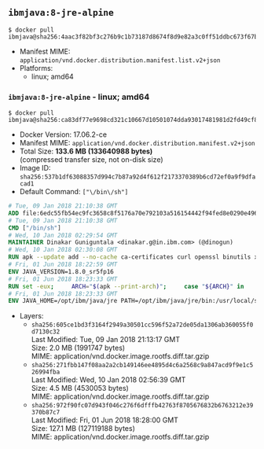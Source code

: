## `ibmjava:8-jre-alpine`

```console
$ docker pull ibmjava@sha256:4aac3f82bf3c276b9c1b73187d8674f8d9e82a3c0ff51ddbc673f67b7c83b763
```

-	Manifest MIME: `application/vnd.docker.distribution.manifest.list.v2+json`
-	Platforms:
	-	linux; amd64

### `ibmjava:8-jre-alpine` - linux; amd64

```console
$ docker pull ibmjava@sha256:ca83df77e9698cd321c10667d10501074dda93017481981d2fd49cf8ea2de5bd
```

-	Docker Version: 17.06.2-ce
-	Manifest MIME: `application/vnd.docker.distribution.manifest.v2+json`
-	Total Size: **133.6 MB (133640988 bytes)**  
	(compressed transfer size, not on-disk size)
-	Image ID: `sha256:537b1df63088357d994c7b87a92d4f612f2173370389b6cd72ef0a9f9dfacad1`
-	Default Command: `["\/bin\/sh"]`

```dockerfile
# Tue, 09 Jan 2018 21:10:38 GMT
ADD file:6edc55fb54ec9fc3658c8f5176a70e792103a516154442f94fed8e0290e4960e in / 
# Tue, 09 Jan 2018 21:10:38 GMT
CMD ["/bin/sh"]
# Wed, 10 Jan 2018 02:29:54 GMT
MAINTAINER Dinakar Guniguntala <dinakar.g@in.ibm.com> (@dinogun)
# Wed, 10 Jan 2018 02:30:08 GMT
RUN apk --update add --no-cache ca-certificates curl openssl binutils xz     && GLIBC_VER="2.25-r0"     && ALPINE_GLIBC_REPO="https://github.com/sgerrand/alpine-pkg-glibc/releases/download"     && curl -Ls ${ALPINE_GLIBC_REPO}/${GLIBC_VER}/glibc-${GLIBC_VER}.apk > /tmp/${GLIBC_VER}.apk     && apk add --allow-untrusted /tmp/${GLIBC_VER}.apk     && curl -Ls https://www.archlinux.org/packages/core/x86_64/gcc-libs/download > /tmp/gcc-libs.tar.xz     && mkdir /tmp/gcc     && tar -xf /tmp/gcc-libs.tar.xz -C /tmp/gcc     && mv /tmp/gcc/usr/lib/libgcc* /tmp/gcc/usr/lib/libstdc++* /usr/glibc-compat/lib     && strip /usr/glibc-compat/lib/libgcc_s.so.* /usr/glibc-compat/lib/libstdc++.so*     && apk del curl binutils     && rm -rf /tmp/${GLIBC_VER}.apk /tmp/gcc /tmp/gcc-libs.tar.xz /var/cache/apk/*
# Fri, 01 Jun 2018 18:22:59 GMT
ENV JAVA_VERSION=1.8.0_sr5fp16
# Fri, 01 Jun 2018 18:23:33 GMT
RUN set -eux;     ARCH="$(apk --print-arch)";     case "${ARCH}" in        amd64|x86_64)          ESUM='cc65f783f523ba5830c302815e60cac31df4c6a216ed684929071c5d6d2ed9f1';          YML_FILE='jre/linux/x86_64/index.yml';          ;;        i386)          ESUM='9fe8b0a9d7a5e8a955cae8988c97976171b0989af5ad2d6da30cf0f7b5fbec5f';          YML_FILE='jre/linux/i386/index.yml';          ;;        ppc64el|ppc64le)          ESUM='38b8c78d232d4d2c696bc228fa7bd37e16f76e966cd4f2247cc4837d4ddab43e';          YML_FILE='jre/linux/ppc64le/index.yml';          ;;        s390)          ESUM='95b59d6b790ace40d1091442c89e4a27a73f6a40a7b13857c9a37edbf0b2ff7a';          YML_FILE='jre/linux/s390/index.yml';          ;;        s390x)          ESUM='4beab5e8159bac218716e4fd6ba74a44294e33e4ecf39829ef2f8c6d8b6d5c37';          YML_FILE='jre/linux/s390x/index.yml';          ;;        *)          echo "Unsupported arch: ${ARCH}";          exit 1;          ;;     esac;     BASE_URL="https://public.dhe.ibm.com/ibmdl/export/pub/systems/cloud/runtimes/java/meta/";     wget -q -U UA_IBM_JAVA_Docker -O /tmp/index.yml ${BASE_URL}/${YML_FILE};     JAVA_URL=$(cat /tmp/index.yml | sed -n '/'${JAVA_VERSION}'/{n;p}' | sed -n 's/\s*uri:\s//p' | tr -d '\r');     wget -q -U UA_IBM_JAVA_Docker -O /tmp/ibm-java.bin ${JAVA_URL};     echo "${ESUM}  /tmp/ibm-java.bin" | sha256sum -c -;     echo "INSTALLER_UI=silent" > /tmp/response.properties;     echo "USER_INSTALL_DIR=/opt/ibm/java" >> /tmp/response.properties;     echo "LICENSE_ACCEPTED=TRUE" >> /tmp/response.properties;     mkdir -p /opt/ibm;     chmod +x /tmp/ibm-java.bin;     /tmp/ibm-java.bin -i silent -f /tmp/response.properties;     rm -f /tmp/response.properties;     rm -f /tmp/index.yml;     rm -f /tmp/ibm-java.bin;
# Fri, 01 Jun 2018 18:23:33 GMT
ENV JAVA_HOME=/opt/ibm/java/jre PATH=/opt/ibm/java/jre/bin:/usr/local/sbin:/usr/local/bin:/usr/sbin:/usr/bin:/sbin:/bin IBM_JAVA_OPTIONS=-XX:+UseContainerSupport
```

-	Layers:
	-	`sha256:605ce1bd3f3164f2949a30501cc596f52a72de05da1306ab360055f0d7130c32`  
		Last Modified: Tue, 09 Jan 2018 21:13:17 GMT  
		Size: 2.0 MB (1991747 bytes)  
		MIME: application/vnd.docker.image.rootfs.diff.tar.gzip
	-	`sha256:271fbb147f08aa2a2cb149146ee4895d4c6a2568c9a847acd9f9e1c526994fba`  
		Last Modified: Wed, 10 Jan 2018 02:56:39 GMT  
		Size: 4.5 MB (4530053 bytes)  
		MIME: application/vnd.docker.image.rootfs.diff.tar.gzip
	-	`sha256:972f90fc07d943f046c276f6dfffb42763f8705676832b6763212e39370b87c7`  
		Last Modified: Fri, 01 Jun 2018 18:28:00 GMT  
		Size: 127.1 MB (127119188 bytes)  
		MIME: application/vnd.docker.image.rootfs.diff.tar.gzip
